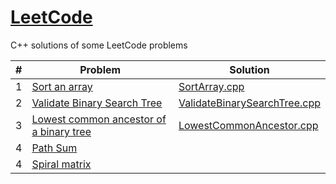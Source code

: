 [LeetCode](https://leetcode.com/problemset/all/)
========
C++ solutions of some LeetCode problems

| #   | Problem                                                                                                                         | Solution                                                                                                                                    |
|-----|---------------------------------------------------------------------------------------------------------------------------------|---------------------------------------------------------------------------------------------------------------------------------------------|
| 1   | [Sort an array](https://leetcode.com/problems/sort-an-array/)                                                                   | [SortArray.cpp](SortArray.cpp)                                                                                                              |
| 2   | [Validate Binary Search Tree](https://leetcode.com/problems/validate-binary-search-tree/)                                       | [ValidateBinarySearchTree.cpp](ValidateBinarySearchTree.cpp)                                                                               |
| 3   | [Lowest common ancestor of a binary tree](https://leetcode.com/problems/lowest-common-ancestor-of-a-binary-tree/)               | [LowestCommonAncestor.cpp](LowestCommonAncestor.cpp)                                                                                   |
| 4   | [Path Sum](https://leetcode.com/problems/path-sum/)                                                  |                          | [PathSum.cpp](PathSum.cpp)                                                                                                                  |
| 4   | [Spiral matrix](https://leetcode.com/problems/spiral-matrix/)                                        |                   | [Spiral_Matrix.cpp](Spiral_Matrix.cpp)

